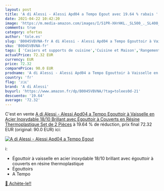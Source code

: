```yaml
---
layout: post
title: 'A di Alessi - Alessi Apd04 a Tempo Egout avec 19.64 % rabais '
date: 2021-04-22 10:42:20
image: 'https://m.media-amazon.com/images/I/51PR-XHrHKL._SL500_._SL400_.jpg'
comments: true
category: ofertas
author: 'tole.es'
slug: 'B0045VBVNA-fr A di Alessi - Alessi Apd04 a Tempo Egouttoir à Vaisselle...'
sku: 'B0045VBVNA-fr'
tags: [ 'Casiers et supports de cuisine','Cuisine et Maison','Rangement et organisation','Rangement et organisation de cuisine','a di alessi','Égouttoirs', ]
actualPrice: 72.32 EUR
currency: EUR
price: 72.32
comparePrice: 90.0 EUR
prodname: 'A di Alessi - Alessi Apd04 a Tempo Egouttoir à Vaisselle en Acier Inoxydable 18/10 Brillant avec Égouttoir à Couverts en Résine Thermoplastique  Set de 2 Pièces'
country: 'fr'
flag: '🇫🇷'
brand: 'A di Alessi'
buyurl: 'https://www.amazon.fr/dp/B0045VBVNA/?tag=tolees0d-21'
descuento: '19.64'
average: '72.32'
---
```


C'est en vente [A di Alessi - Alessi Apd04 a Tempo Egouttoir à Vaisselle en Acier Inoxydable 18/10 Brillant avec Égouttoir à Couverts en Résine Thermoplastique  Set de 2 Pièces](https://www.amazon.fr/dp/B0045VBVNA/?tag=tolees0d-21)  à  19.64 % de réduction, prix final  72.32 EUR (original: 90.0 EUR) ici:

[![A di Alessi - Alessi Apd04 a Tempo Egout](https://m.media-amazon.com/images/I/51PR-XHrHKL._SL500_._SL400_.jpg)](https://www.amazon.fr/dp/B0045VBVNA/?tag=tolees0d-21)

ℹ️:

- Égouttoir à vaisselle en acier inoxydable 18/10 brillant avec égouttoir à couverts en résine thermoplastique
- Égouttoirs
- A Tempo

[🛒 Achète-le!!](https://www.amazon.fr/dp/B0045VBVNA/?tag=tolees0d-21)

